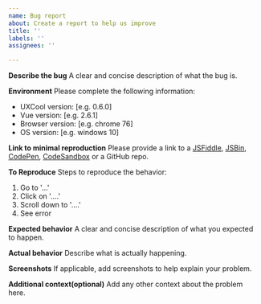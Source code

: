 ```yaml
---
name: Bug report
about: Create a report to help us improve
title: ''
labels: ''
assignees: ''

---
```


**Describe the bug**
A clear and concise description of what the bug is.

**Environment**
Please complete the following information:
- UXCool version: [e.g. 0.6.0]
- Vue version: [e.g. 2.6.1]
- Browser version: [e.g. chrome 76]
- OS version: [e.g. windows 10]

**Link to minimal reproduction**
Please provide a link to a [JSFiddle](https://jsfiddle.net/), [JSBin](https://jsbin.com/), [CodePen](https://codepen.io/), [CodeSandbox](https://codesandbox.io/) or a GitHub repo.

**To Reproduce**
Steps to reproduce the behavior:
1. Go to '...'
2. Click on '....'
3. Scroll down to '....'
4. See error

**Expected behavior**
A clear and concise description of what you expected to happen.


**Actual behavior**
Describe what is actually happening.

**Screenshots**
If applicable, add screenshots to help explain your problem.

**Additional context(optional)**
Add any other context about the problem here.
